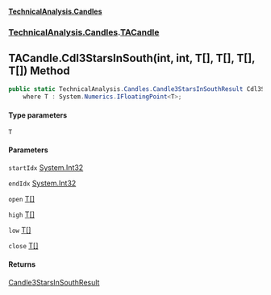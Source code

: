 #### [TechnicalAnalysis.Candles](TechnicalAnalysis.Candles.md 'TechnicalAnalysis.Candles')
### [TechnicalAnalysis.Candles](TechnicalAnalysis.Candles.md#TechnicalAnalysis.Candles 'TechnicalAnalysis.Candles').[TACandle](TACandle.md 'TechnicalAnalysis.Candles.TACandle')

## TACandle.Cdl3StarsInSouth<T>(int, int, T[], T[], T[], T[]) Method

```csharp
public static TechnicalAnalysis.Candles.Candle3StarsInSouthResult Cdl3StarsInSouth<T>(int startIdx, int endIdx, T[] open, T[] high, T[] low, T[] close)
    where T : System.Numerics.IFloatingPoint<T>;
```
#### Type parameters

<a name='TechnicalAnalysis.Candles.TACandle.Cdl3StarsInSouth_T_(int,int,T[],T[],T[],T[]).T'></a>

`T`
#### Parameters

<a name='TechnicalAnalysis.Candles.TACandle.Cdl3StarsInSouth_T_(int,int,T[],T[],T[],T[]).startIdx'></a>

`startIdx` [System.Int32](https://docs.microsoft.com/en-us/dotnet/api/System.Int32 'System.Int32')

<a name='TechnicalAnalysis.Candles.TACandle.Cdl3StarsInSouth_T_(int,int,T[],T[],T[],T[]).endIdx'></a>

`endIdx` [System.Int32](https://docs.microsoft.com/en-us/dotnet/api/System.Int32 'System.Int32')

<a name='TechnicalAnalysis.Candles.TACandle.Cdl3StarsInSouth_T_(int,int,T[],T[],T[],T[]).open'></a>

`open` [T](TACandle.Cdl3StarsInSouth_T_(int,int,T[],T[],T[],T[]).md#TechnicalAnalysis.Candles.TACandle.Cdl3StarsInSouth_T_(int,int,T[],T[],T[],T[]).T 'TechnicalAnalysis.Candles.TACandle.Cdl3StarsInSouth<T>(int, int, T[], T[], T[], T[]).T')[[]](https://docs.microsoft.com/en-us/dotnet/api/System.Array 'System.Array')

<a name='TechnicalAnalysis.Candles.TACandle.Cdl3StarsInSouth_T_(int,int,T[],T[],T[],T[]).high'></a>

`high` [T](TACandle.Cdl3StarsInSouth_T_(int,int,T[],T[],T[],T[]).md#TechnicalAnalysis.Candles.TACandle.Cdl3StarsInSouth_T_(int,int,T[],T[],T[],T[]).T 'TechnicalAnalysis.Candles.TACandle.Cdl3StarsInSouth<T>(int, int, T[], T[], T[], T[]).T')[[]](https://docs.microsoft.com/en-us/dotnet/api/System.Array 'System.Array')

<a name='TechnicalAnalysis.Candles.TACandle.Cdl3StarsInSouth_T_(int,int,T[],T[],T[],T[]).low'></a>

`low` [T](TACandle.Cdl3StarsInSouth_T_(int,int,T[],T[],T[],T[]).md#TechnicalAnalysis.Candles.TACandle.Cdl3StarsInSouth_T_(int,int,T[],T[],T[],T[]).T 'TechnicalAnalysis.Candles.TACandle.Cdl3StarsInSouth<T>(int, int, T[], T[], T[], T[]).T')[[]](https://docs.microsoft.com/en-us/dotnet/api/System.Array 'System.Array')

<a name='TechnicalAnalysis.Candles.TACandle.Cdl3StarsInSouth_T_(int,int,T[],T[],T[],T[]).close'></a>

`close` [T](TACandle.Cdl3StarsInSouth_T_(int,int,T[],T[],T[],T[]).md#TechnicalAnalysis.Candles.TACandle.Cdl3StarsInSouth_T_(int,int,T[],T[],T[],T[]).T 'TechnicalAnalysis.Candles.TACandle.Cdl3StarsInSouth<T>(int, int, T[], T[], T[], T[]).T')[[]](https://docs.microsoft.com/en-us/dotnet/api/System.Array 'System.Array')

#### Returns
[Candle3StarsInSouthResult](Candle3StarsInSouthResult.md 'TechnicalAnalysis.Candles.Candle3StarsInSouthResult')